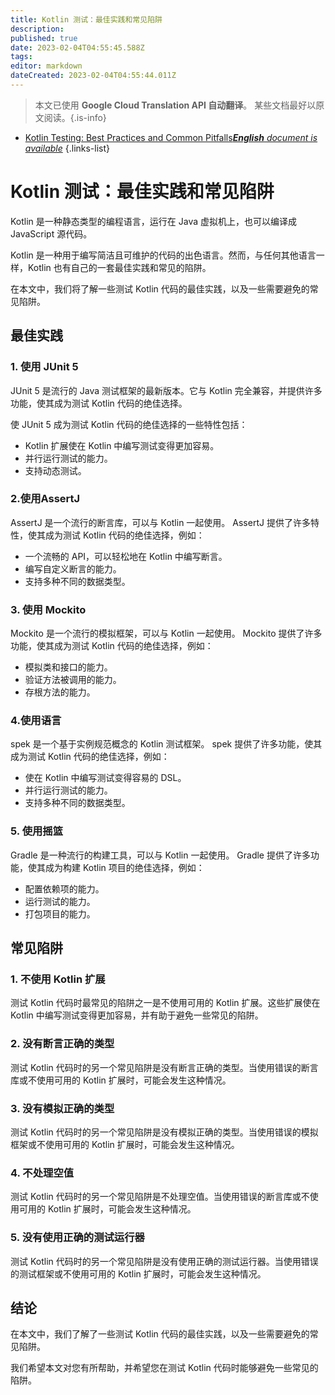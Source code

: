 ```yaml
---
title: Kotlin 测试：最佳实践和常见陷阱
description: 
published: true
date: 2023-02-04T04:55:45.588Z
tags: 
editor: markdown
dateCreated: 2023-02-04T04:55:44.011Z
---
```


> 本文已使用 **Google Cloud Translation API 自动翻译**。
某些文档最好以原文阅读。{.is-info}



- [Kotlin Testing: Best Practices and Common Pitfalls***English** document is available*](/en/Knowledge-base/Kotlin/kotlin-testing-best-practices-and-common-pitfalls)
{.links-list}


# Kotlin 测试：最佳实践和常见陷阱

Kotlin 是一种静态类型的编程语言，运行在 Java 虚拟机上，也可以编译成 JavaScript 源代码。

Kotlin 是一种用于编写简洁且可维护的代码的出色语言。然而，与任何其他语言一样，Kotlin 也有自己的一套最佳实践和常见的陷阱。

在本文中，我们将了解一些测试 Kotlin 代码的最佳实践，以及一些需要避免的常见陷阱。

## 最佳实践

### 1. 使用 JUnit 5

JUnit 5 是流行的 Java 测试框架的最新版本。它与 Kotlin 完全兼容，并提供许多功能，使其成为测试 Kotlin 代码的绝佳选择。

使 JUnit 5 成为测试 Kotlin 代码的绝佳选择的一些特性包括：

- Kotlin 扩展使在 Kotlin 中编写测试变得更加容易。
- 并行运行测试的能力。
- 支持动态测试。

### 2.使用AssertJ

AssertJ 是一个流行的断言库，可以与 Kotlin 一起使用。 AssertJ 提供了许多特性，使其成为测试 Kotlin 代码的绝佳选择，例如：

- 一个流畅的 API，可以轻松地在 Kotlin 中编写断言。
- 编写自定义断言的能力。
- 支持多种不同的数据类型。

### 3. 使用 Mockito

Mockito 是一个流行的模拟框架，可以与 Kotlin 一起使用。 Mockito 提供了许多功能，使其成为测试 Kotlin 代码的绝佳选择，例如：

- 模拟类和接口的能力。
- 验证方法被调用的能力。
- 存根方法的能力。

### 4.使用语言

spek 是一个基于实例规范概念的 Kotlin 测试框架。 spek 提供了许多功能，使其成为测试 Kotlin 代码的绝佳选择，例如：

- 使在 Kotlin 中编写测试变得容易的 DSL。
- 并行运行测试的能力。
- 支持多种不同的数据类型。

### 5. 使用摇篮

Gradle 是一种流行的构建工具，可以与 Kotlin 一起使用。 Gradle 提供了许多功能，使其成为构建 Kotlin 项目的绝佳选择，例如：

- 配置依赖项的能力。
- 运行测试的能力。
- 打包项目的能力。

## 常见陷阱

### 1. 不使用 Kotlin 扩展

测试 Kotlin 代码时最常见的陷阱之一是不使用可用的 Kotlin 扩展。这些扩展使在 Kotlin 中编写测试变得更加容易，并有助于避免一些常见的陷阱。

### 2. 没有断言正确的类型

测试 Kotlin 代码时的另一个常见陷阱是没有断言正确的类型。当使用错误的断言库或不使用可用的 Kotlin 扩展时，可能会发生这种情况。

### 3. 没有模拟正确的类型

测试 Kotlin 代码时的另一个常见陷阱是没有模拟正确的类型。当使用错误的模拟框架或不使用可用的 Kotlin 扩展时，可能会发生这种情况。

### 4. 不处理空值

测试 Kotlin 代码时的另一个常见陷阱是不处理空值。当使用错误的断言库或不使用可用的 Kotlin 扩展时，可能会发生这种情况。

### 5. 没有使用正确的测试运行器

测试 Kotlin 代码时的另一个常见陷阱是没有使用正确的测试运行器。当使用错误的测试框架或不使用可用的 Kotlin 扩展时，可能会发生这种情况。

## 结论

在本文中，我们了解了一些测试 Kotlin 代码的最佳实践，以及一些需要避免的常见陷阱。

我们希望本文对您有所帮助，并希望您在测试 Kotlin 代码时能够避免一些常见的陷阱。